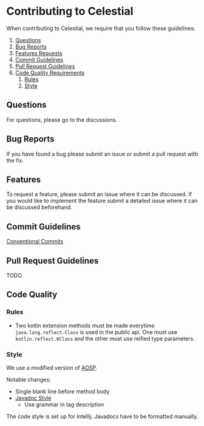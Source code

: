 # Contributing to Celestial

When contributing to Celestial, we require that you follow these guidelines:

1. [Questions](#questions)
2. [Bug Reports](#bug-reports)
3. [Features Requests](#features)
4. [Commit Guidelines](#commit-guidelines)
5. [Pull Request Guidelines](#pull-request-guidelines)
6. [Code Quality Requirements](#code-quality)
   1. [Rules](#rules)
   2. [Style](#style)

## Questions

For questions, please go to the discussions. 

## Bug Reports

If you have found a bug please submit an issue or submit a pull request with the fix. 

## Features

To request a feature, please submit an issue where it can be discussed. If you would like to 
implement the feature submit a detailed issue where it can be discussed beforehand.

## Commit Guidelines

[Conventional Commits](https://www.conventionalcommits.org/en/v1.0.0/)

## Pull Request Guidelines

[//]: # (TODO)
TODO

## Code Quality

### Rules

- Two kotlin extension methods must be made everytime `java.lang.reflect.Class` is used in the 
public api. One must use `kotlin.reflect.KClass` and the other must use reified type parameters.

### Style

We use a modified version of [AOSP](https://source.android.com/setup/contribute/code-style).

Notable changes:

- Single blank line before method body
- [Javadoc Style](https://www.oracle.com/au/technical-resources/articles/java/javadoc-tool.html)
    - Use grammar in tag description

The code style is set up for Intellij. Javadocs have to be formatted manually. 
